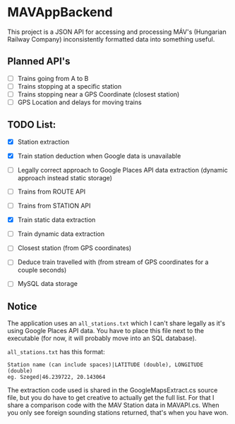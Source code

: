 # MAVAppBackend

This project is a JSON API for accessing and processing MÁV's (Hungarian Railway Company) inconsistently formatted data into something useful.

## Planned API's

- [ ] Trains going from A to B
- [ ] Trains stopping at a specific station
- [ ] Trains stopping near a GPS Coordinate (closest station)
- [ ] GPS Location and delays for moving trains

## TODO List:

- [x] Station extraction
- [x] Train station deduction when Google data is unavailable
- [ ] Legally correct approach to Google Places API data extraction (dynamic approach instead static storage)
- [ ] Trains from ROUTE API
- [ ] Trains from STATION API
- [x] Train static data extraction
- [ ] Train dynamic data extraction
- [ ] Closest station (from GPS coordinates)
- [ ] Deduce train travelled with (from stream of GPS coordinates for a couple seconds)
- [ ] MySQL data storage


## Notice

The application uses an `all_stations.txt` which I can't share legally as it's using Google Places API data. You have to place this file next to the executable (for now, it will probably move into an SQL database).

`all_stations.txt` has this format:
```
Station name (can include spaces)|LATITUDE (double), LONGITUDE (double)
eg. Szeged|46.239722, 20.143064
```

The extraction code used is shared in the GoogleMapsExtract.cs source file, but you do have to get creative to actually get the full list. For that I share a comparison code with the MAV Station data in MAVAPI.cs. When you only see foreign sounding stations returned, that's when you have won.
